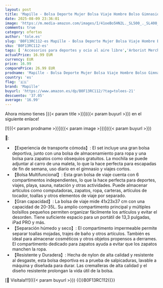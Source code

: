 ```yaml
---
layout: post
title: 'Mapille - Bolsa Deporte Mujer Bolsa Viaje Hombre Bolso Gimnasio Mujer Grande Gym Bag Mochila Viaje con Compartimento Zapatos y Mojado Impermeable para Deportivas Gimnasio Natación Viaje Entrenamiento  Negro '
date: 2025-08-09 23:36:01
image: 'https://m.media-amazon.com/images/I/41oeBo5HN2L._SL500_._SL400_.jpg'
comments: true
category: ofertas
author: 'tole.es'
slug: 'B0F13RC112-es Mapille - Bolsa Deporte Mujer Bolsa Viaje Hombre Bolso...'
sku: 'B0F13RC112-es'
tags: [ 'Accesorios para deportes y ocio al aire libre','Arborist Merchandising Root','Bolsas de deporte','Bolsas de gimnasia','Deportes y aire libre','Moda','New Arrivals - XPF','New Arrivals in Fashion','Self Service','Special Features Stores','c8538d25-3af9-48d3-aeff-5f3ce5572a36_0','c8538d25-3af9-48d3-aeff-5f3ce5572a36_5401','mapille','zapatos','🇪🇸', ]
actualPrice: 16.99 EUR
currency: EUR
price: 16.99
comparePrice: 26.99 EUR
prodname: 'Mapille - Bolsa Deporte Mujer Bolsa Viaje Hombre Bolso Gimnasio Mujer Grande Gym Bag Mochila Viaje con Compartimento Zapatos y Mojado Impermeable para Deportivas Gimnasio Natación Viaje Entrenamiento  Negro '
country: 'es'
flag: '🇪🇸'
brand: 'Mapille'
buyurl: 'https://www.amazon.es/dp/B0F13RC112/?tag=tolees-21'
descuento: '37.05'
average: '16.99'
---
```


Ahora mismo tienes [{{< param title >}}]({{< param buyurl >}}) en el siguiente enlace!

[![{{< param prodname >}}]({{< param image >}})]({{< param buyurl >}})

🔎:

- 【Experiencia de transporte cómoda】: El set incluye una gran bolsa deportiva, junto con una bolsa de almacenamiento para ropa y una bolsa para zapatos como obsequios gratuitos. La mochila se puede adjuntar al carro de una maleta, lo que la hace perfecta para escapadas de fin de semana, uso diario en el gimnasio y viajes cortos.
- 【Bolsa Multifuncional】: Esta gran bolsa de viaje cuenta con 6 compartimentos independientes, lo que la hace perfecta para deportes, viajes, playa, sauna, natación y otras actividades. Puede almacenar artículos como computadoras, zapatos, ropa, carteras, artículos de tocador, toallas y otros elementos de viaje por separado.
- 【Gran capacidad】: La bolsa de viaje mide 41x23x37 cm con una capacidad de 20-35L. Su amplio compartimento principal y múltiples bolsillos pequeños permiten organizar fácilmente los artículos y evitar el desorden. Tiene suficiente espacio para un portátil de 13,3 pulgadas, iPad PRO y más.
- 【Separación húmedo y seco】: El compartimento impermeable permite separar toallas mojadas, trajes de baño y otros artículos. También es ideal para almacenar cosméticos y otros objetos propensos a derrames. El compartimento dedicado para zapatos ayuda a evitar que los zapatos manchen la ropa.
- 【Resistente y Duradera】: Hecha de nylon de alta calidad y resistente al desgaste, esta bolsa deportiva es a prueba de salpicaduras, lavable a máquina y diseñada para durar. Las cremalleras de alta calidad y el diseño resistente prolongan la vida útil de la bolsa.

[🛒 Visítala!!!]({{< param buyurl >}})
{{<world>}}B0F13RC112{{</world>}}
